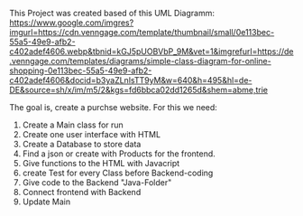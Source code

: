 This Project was created based of this UML Diagramm: 
https://www.google.com/imgres?imgurl=https://cdn.venngage.com/template/thumbnail/small/0e113bec-55a5-49e9-afb2-c402adef4606.webp&tbnid=kGJ5pUOBVbP_9M&vet=1&imgrefurl=https://de.venngage.com/templates/diagrams/simple-class-diagram-for-online-shopping-0e113bec-55a5-49e9-afb2-c402adef4606&docid=b3yaZLnlsTT9yM&w=640&h=495&hl=de-DE&source=sh/x/im/m5/2&kgs=fd6bbca02dd1265d&shem=abme,trie

The goal is, create a purchse website. For this we need:

001. Create a Main class for run
002. Create one user interface with HTML 
003. Create a Database to store data
004. Find a json or create with Products for the frontend. 
005. Give functions to the HTML with Javacript
006. create Test for every Class before Backend-coding
007. Give code to the Backend "Java-Folder" 
008. Connect frontend with Backend 
009. Update Main 

